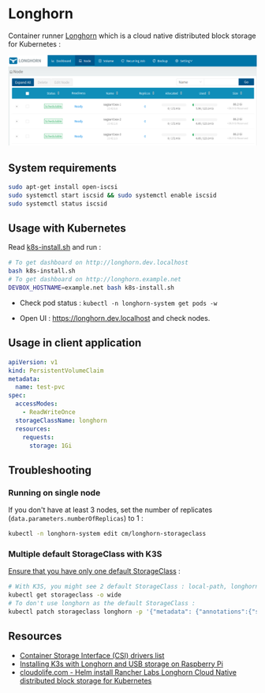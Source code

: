 # Longhorn

Container runner [Longhorn](https://longhorn.io/) which is a cloud native distributed block storage for Kubernetes :

![Longhorn nodes](img/longhorn-nodes.png)

## System requirements

```bash
sudo apt-get install open-iscsi
sudo systemctl start iscsid && sudo systemctl enable iscsid
sudo systemctl status iscsid
```

## Usage with Kubernetes

Read [k8s-install.sh](k8s-install.sh) and run :

```bash
# To get dashboard on http://longhorn.dev.localhost
bash k8s-install.sh
# To get dashboard on http://longhorn.example.net
DEVBOX_HOSTNAME=example.net bash k8s-install.sh
```

* Check pod status : `kubectl -n longhorn-system get pods -w`

* Open UI : https://longhorn.dev.localhost and check nodes.

## Usage in client application

```yaml
apiVersion: v1
kind: PersistentVolumeClaim
metadata:
  name: test-pvc
spec:
  accessModes:
    - ReadWriteOnce
  storageClassName: longhorn
  resources:
    requests:
      storage: 1Gi
```

## Troubleshooting

### Running on single node

If you don't have at least 3 nodes, set the number of replicates (`data.parameters.numberOfReplicas`) to 1 :

```bash
kubectl -n longhorn-system edit cm/longhorn-storageclass
```

### Multiple default StorageClass with K3S

[Ensure that you have only one default StorageClass](https://kubernetes.io/docs/tasks/administer-cluster/change-default-storage-class/#changing-the-default-storageclass) :

```bash
# With K3S, you might see 2 default StorageClass : local-path, longhorn
kubectl get storageclass -o wide
# To don't use longhorn as the default StorageClass :
kubectl patch storageclass longhorn -p '{"metadata": {"annotations":{"storageclass.kubernetes.io/is-default-class":"false"}}}'
```

## Resources

* [Container Storage Interface (CSI) drivers list](https://kubernetes-csi.github.io/docs/drivers.html)
* [Installing K3s with Longhorn and USB storage on Raspberry Pi](https://www.jericdy.com/blog/installing-k3s-with-longhorn-and-usb-storage-on-raspberry-pi)
* [cloudolife.com - Helm install Rancher Labs Longhorn Cloud Native distributed block storage for Kubernetes](https://cloudolife.com/2020/10/03/Kubernetes-K8S/Helm/Helm-install-Rancher-Labs-Longhorn-Cloud-Native-distributed-block-storage-for-Kubernetes-K8S/)
